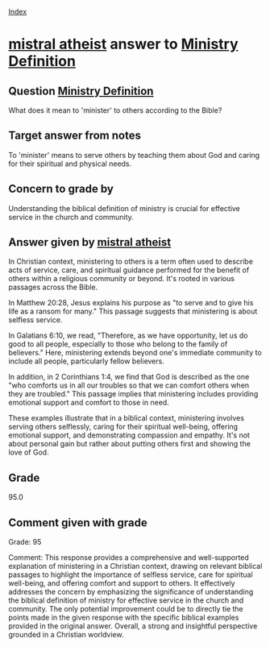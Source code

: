 
[Index](../../index.md)
# [mistral atheist](../../answering_models/mistral_atheist.md) answer to [Ministry Definition](../../questions/Ministry_Definition.md)

## Question [Ministry Definition](../../questions/Ministry_Definition.md)
What does it mean to 'minister' to others according to the Bible?

## Target answer from notes
To 'minister' means to serve others by teaching them about God and caring for their spiritual and physical needs.

## Concern to grade by
Understanding the biblical definition of ministry is crucial for effective service in the church and community.

## Answer given by [mistral atheist](../../answering_models/mistral_atheist.md)
 In Christian context, ministering to others is a term often used to describe acts of service, care, and spiritual guidance performed for the benefit of others within a religious community or beyond. It's rooted in various passages across the Bible.

In Matthew 20:28, Jesus explains his purpose as "to serve and to give his life as a ransom for many." This passage suggests that ministering is about selfless service.

In Galatians 6:10, we read, "Therefore, as we have opportunity, let us do good to all people, especially to those who belong to the family of believers." Here, ministering extends beyond one's immediate community to include all people, particularly fellow believers.

In addition, in 2 Corinthians 1:4, we find that God is described as the one "who comforts us in all our troubles so that we can comfort others when they are troubled." This passage implies that ministering includes providing emotional support and comfort to those in need.

These examples illustrate that in a biblical context, ministering involves serving others selflessly, caring for their spiritual well-being, offering emotional support, and demonstrating compassion and empathy. It's not about personal gain but rather about putting others first and showing the love of God.

## Grade
95.0

## Comment given with grade
Grade: 95

Comment: This response provides a comprehensive and well-supported explanation of ministering in a Christian context, drawing on relevant biblical passages to highlight the importance of selfless service, care for spiritual well-being, and offering comfort and support to others. It effectively addresses the concern by emphasizing the significance of understanding the biblical definition of ministry for effective service in the church and community. The only potential improvement could be to directly tie the points made in the given response with the specific biblical examples provided in the original answer. Overall, a strong and insightful perspective grounded in a Christian worldview.
